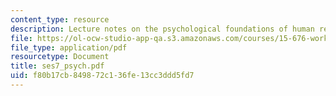 ```yaml
---
content_type: resource
description: Lecture notes on the psychological foundations of human resource management.
file: https://ol-ocw-studio-app-qa.s3.amazonaws.com/courses/15-676-work-employment-and-industrial-relations-theory-spring-2008/f80b17cb849872c136fe13cc3ddd5fd7_ses7_psych.pdf
file_type: application/pdf
resourcetype: Document
title: ses7_psych.pdf
uid: f80b17cb-8498-72c1-36fe-13cc3ddd5fd7
---
```

